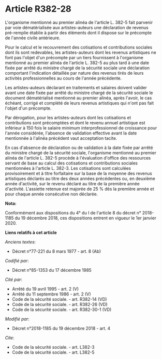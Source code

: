 # Article R382-28

L'organisme mentionné au premier alinéa de l'article L. 382-5 fait parvenir par voie dématérialisée aux artistes-auteurs une
déclaration de revenus pré-remplie établie à partir des éléments dont il dispose sur le précompte de l'année civile
antérieure. 

Pour le calcul et le recouvrement des cotisations et contributions sociales dont ils sont redevables, les artistes-auteurs
dont les revenus artistiques ne font pas l'objet d'un précompte par un tiers fournissent à l'organisme mentionné au premier
alinéa de l'article L. 382-5 au plus tard à une date fixée par arrêté du ministre chargé de la sécurité sociale une
déclaration comportant l'indication détaillée par nature des revenus tirés de leurs activités professionnelles au cours de
l'année précédente. 

Les artistes-auteurs déclarant en traitements et salaires doivent valider avant une date fixée par arrêté du ministre chargé
de la sécurité sociale le document dématérialisé mentionné au premier alinéa, après l'avoir, le cas échéant, corrigé et
complété de leurs revenus artistiques qui n'ont pas fait l'objet d'un précompte. 

Par dérogation, pour les artistes-auteurs dont les cotisations et contributions sont précomptées et dont le revenu annuel
artistique est inférieur à 150 fois le salaire minimum interprofessionnel de croissance pour l'année considérée, l'absence de
validation effective avant la date mentionnée à l'alinéa précédent vaut acceptation tacite. 

En cas d'absence de déclaration ou de validation à la date fixée par arrêté du ministre chargé de la sécurité sociale,
l'organisme mentionné au premier alinéa de l'article L. 382-5 procède à l'évaluation d'office des ressources servant de base
au calcul des cotisations et contributions sociales mentionnées à l'article L. 382-3. Les cotisations sont calculées
provisoirement et à titre forfaitaire sur la base de la moyenne des revenus artistiques déclarés au titre des deux années
précédentes ou, en deuxième année d'activité, sur le revenu déclaré au titre de la première année d'activité. L'assiette
retenue est majorée de 25 % dès la première année et pour chaque année consécutive non déclarée.

**Nota:**

Conformément aux dispositions du 4° du I de l'article 8 du décret n° 2018-1185 du 19 décembre 2018, ces dispositions entrent
en vigueur le 1er janvier 2020.

**Liens relatifs à cet article**

_Anciens textes_:

  - Décret n°77-221 du 8 mars 1977 - art. 8 (Ab)

_Codifié par_:

  - Décret n°85-1353 du 17 décembre 1985

_Cité par_:

  - Arrêté du 19 avril 1995 - art. 2 (V)
  - Arrêté du 11 septembre 1986 - art. 2 (V)
  - Code de la sécurité sociale. - art. R382-14 (VD)
  - Code de la sécurité sociale. - art. R382-26 (VD)
  - Code de la sécurité sociale. - art. R382-30-1 (VD)

_Modifié par_:

  - Décret n°2018-1185 du 19 décembre 2018 - art. 4

_Cite_:

  - Code de la sécurité sociale. - art. L382-3
  - Code de la sécurité sociale. - art. L382-5
